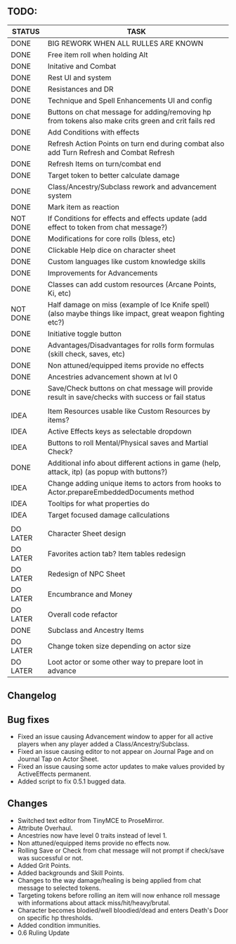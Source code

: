 ## TODO:

|    STATUS    |   				TASK                    |
|--------------|----------------------------------|
|	   DONE	     |	BIG REWORK WHEN ALL RULLES ARE KNOWN	|
|	   DONE	     |	Free item roll when holding Alt			|
|	   DONE	  	 |	Initative and Combat					  |
|	   DONE	     |	Rest UI and system					    |
|      DONE      |	Resistances	and DR						  |
|      DONE      |	Technique and Spell Enhancements UI and config	|
|	   DONE	     |	Buttons on chat message for adding/removing hp from tokens also make crits green and crit fails red	|
|	   DONE	     |	Add Conditions with effects	    |
|	   DONE	     |	Refresh Action Points on turn end during combat	also add Turn Refresh and Combat Refresh  |
|	   DONE	     |	Refresh Items on turn/combat end  |
|	   DONE	     |	Target token to better calculate damage  |
|	   DONE	     |	Class/Ancestry/Subclass rework and advancement system  |
|	   DONE	     |	Mark item as reaction  |
|	 NOT DONE	 |	If Conditions for effects and effects update (add effect to token from chat message?)|
|	   DONE	     |	Modifications for core rolls (bless, etc)  |
|	   DONE	     |	Clickable Help dice on character sheet  |
|	   DONE	     |	Custom languages like custom knowledge skills |
|	   DONE	     |	Improvements for Advancements |
|	   DONE	     |  Classes can add custom resources (Arcane Points, Ki, etc)    |
|    NOT DONE    |  Half damage on miss (example of Ice Knife spell) (also maybe things like impact, great weapon fighting etc?)    |
|	   DONE	     |  Initiative toggle button    |
|	   DONE	     |  Advantages/Disadvantages for rolls form formulas (skill check, saves, etc)    |
|	   DONE	     |  Non attuned/equipped items provide no effects    |
|	   DONE	     |	Ancestries advancement shown at lvl 0 |
|	   DONE	     |	Save/Check buttons on chat message will provide result in save/checks with success or fail status |
||
|	   IDEA	     |	Item Resources usable like Custom Resources by items?	|
|	   IDEA	     |	Active Effects keys as selectable dropdown 	|
|	   IDEA	     |	Buttons to roll Mental/Physical saves and Martial Check?	|
|	   DONE	     |	Additional info about different actions in game (help, attack, itp) (as popup with buttons?)	|
|	   IDEA	     |	Change adding unique items to actors from hooks to Actor.prepareEmbeddedDocuments method	|
|	   IDEA	     |	Tooltips for what properties do	|
|	   IDEA	     |	Target focused damage callculations	|
||
|	 DO LATER	 |	Character Sheet design			|
|	 DO LATER	 |	Favorites action tab? Item tables redesign			|
|	 DO LATER    |	Redesign of NPC Sheet	    |
|	 DO LATER	 |	Encumbrance and Money					  |
|	 DO LATER	 |	Overall code refactor					  |
|	   DONE	     |	Subclass and Ancestry Items			|
|	 DO LATER	 |	Change token size depending on actor size |
|	 DO LATER	 |	Loot actor or some other way to prepare loot in advance |

## Changelog

##  Bug fixes
- Fixed an issue causing Advancement window to apper for all active players when any player added a Class/Ancestry/Subclass.
- Fixed an issue causing editor to not appear on Journal Page and on Journal Tap on Actor Sheet.
- Fixed an issue causing some actor updates to make values provided by ActiveEffects permanent.
- Added script to fix 0.5.1 bugged data.

## Changes
- Switched text editor from TinyMCE to ProseMirror.
- Attribute Overhaul.
- Ancestries now have level 0 traits instead of level 1.
- Non attuned/equipped items provide no effects now.
- Rolling Save or Check from chat message will not prompt if check/save was successful or not.
- Added Grit Points.
- Added backgrounds and Skill Points.
- Changes to the way damage/healing is being applied from chat message to selected tokens.
- Targeting tokens before rolling an item will now enhance roll message with informations about attack miss/hit/heavy/brutal.
- Character becomes blodied/well bloodied/dead and enters Death's Door on specific hp thresholds.
- Added condition immunities.
- 0.6 Ruling Update